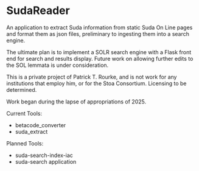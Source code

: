 # SudaReader

An application to extract Suda information from static Suda On Line pages and format them as json files,
preliminary to ingesting them into a search engine.

The ultimate plan is to implement a SOLR search engine with a Flask front end for search and results display.
Future work on allowing further edits to the SOL lemmata is under consideration.

This is a private project of Patrick T. Rourke, and is not work for any institutions that employ him, or for the 
Stoa Consortium. Licensing to be determined.

Work began during the lapse of appropriations of 2025.

Current Tools:

* betacode_converter
* suda_extract

Planned Tools:

* suda-search-index-iac
* suda-search application
